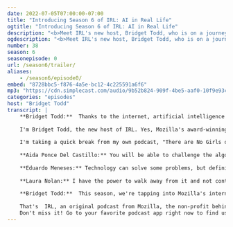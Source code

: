 ```yaml
---
date: 2022-07-05T07:00:00-07:00
title: "Introducing Season 6 of IRL: AI in Real Life"
ogtitle: "Introducing Season 6 of IRL: AI in Real Life"
description: "<b>Meet IRL's new host, Bridget Todd, who is on a journey to meet people around the world who are making AI more trustworthy, <i>in real life.</i></b> AI is everywhere now. It's part of healthcare, social media, maps, and even killer robots. But who has power over AI? And who is shifting that power? Join IRL's new host, Bridget Todd, as she talks to technology builders and policy folks from around the world who are developing more trustworthy AI that puts people over profits.<br><br>IRL is an original podcast from the non-profit Mozilla. To read more about Season 6, [visit our blog](https://foundation.mozilla.org/en/blog/listen-to-the-trailer-season-6-of-mozillas-podcast-irl-is-around-the-corner/)."
ogdescription: "<b>Meet IRL's new host, Bridget Todd, who is on a journey to meet people around the world who are making AI more trustworthy, <i>in real life.</i></b> AI is everywhere now. It's part of healthcare, social media, maps, and even killer robots. But who has power over AI? And who is shifting that power? Join IRL's new host, Bridget Todd, as she talks to technology builders and policy folks from around the world who are developing more trustworthy AI that puts people over profits.<br><br>IRL is an original podcast from the non-profit Mozilla. To read more about Season 6, [visit our blog](https://foundation.mozilla.org/en/blog/listen-to-the-trailer-season-6-of-mozillas-podcast-irl-is-around-the-corner/)."
number: 38
season: 6
seasonepisode: 0
url: /season6/trailer/
aliases:
    - /season6/episode0/
embed: "8728bbc5-f876-4a5e-bc12-4c225591a6f6"
mp3: "https://cdn.simplecast.com/audio/9b52b824-909f-4be5-aaf0-10f9e93c7818/episodes/8728bbc5-f876-4a5e-bc12-4c225591a6f6/audio/9e3b3a8c-77b1-4353-88c9-395dc6c8d7f7/default_tc.mp3"
categories: "episodes"
host: "Bridget Todd"
transcript: |
    **Bridget Todd:**  Thanks to the internet, artificial intelligence is everywhere now. Algorithms are making more of the decisions that shape our lives.  So let me ask you a question: who should have the power over AI?
    
    I'm Bridget Todd, the new host of IRL. Yes, Mozilla's award-winning podcast is back.
    
    I'm taking a quick break from my own podcast, "There are No Girls on the Internet", to be your host this season. We'll be talking about healthcare. Gig work, social media and even killer robots. You'll meet AI builders around the world, who make AI more trustworthy: in real life.
    
    **Aida Ponce Del Castillo:** You will be able to challenge the algorithm.
    
    **Eduardo Meneses:** Technology can solve some problems, but definitely technology can be part of the problem.
    
    **Laura Nolan:** I have the power to walk away from it and not contribute to it. And I have the power to try and change law.
    
    **Bridget Todd:**  This season, we're tapping into Mozilla's internet health report to learn who should have power over AI.
    
    That's  IRL, an original podcast from Mozilla, the non-profit behind Firefox.
    Don't miss it! Go to your favorite podcast app right now to find us.
---
```

